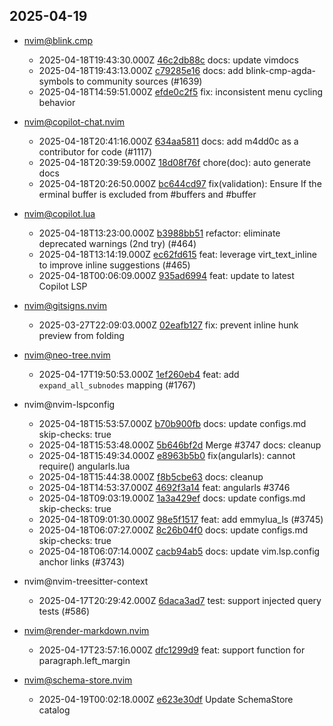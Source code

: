 ## 2025-04-19

* nvim@blink.cmp
  - 2025-04-18T19:43:30.000Z [46c2db88c](https://github.com/Saghen/blink.cmp/commit/46c2db88c3efdf5eb99f9073675a874ba91bbc3f) docs: update vimdocs
  - 2025-04-18T19:43:13.000Z [c79285e16](https://github.com/Saghen/blink.cmp/commit/c79285e16462895cf05f46e2e1c82ded7fb3148f) docs: add blink-cmp-agda-symbols to community sources (#1639)
  - 2025-04-18T14:59:51.000Z [efde0c2f5](https://github.com/Saghen/blink.cmp/commit/efde0c2f5415f9b0d15a202445350fdf00aa7eb3) fix: inconsistent menu cycling behavior

* nvim@copilot-chat.nvim
  - 2025-04-18T20:41:16.000Z [634aa5811](https://github.com/CopilotC-Nvim/CopilotChat.nvim/commit/634aa58117a9b70b3f08a0b150f11afd64f1c0eb) docs: add m4dd0c as a contributor for code (#1117)
  - 2025-04-18T20:39:59.000Z [18d08f76f](https://github.com/CopilotC-Nvim/CopilotChat.nvim/commit/18d08f76fbe8dae8b74d2efd9234ecf659839e18) chore(doc): auto generate docs
  - 2025-04-18T20:26:50.000Z [bc644cd97](https://github.com/CopilotC-Nvim/CopilotChat.nvim/commit/bc644cd97d272e6b46272cbb11147a5891fa08ff) fix(validation): Ensure If the 	erminal buffer is excluded from #buffers and #buffer

* nvim@copilot.lua
  - 2025-04-18T13:23:00.000Z [b3988bb51](https://github.com/zbirenbaum/copilot.lua/commit/b3988bb51e87a057fee79192c3cc0932a0360bf6) refactor: eliminate deprecated warnings (2nd try) (#464)
  - 2025-04-18T13:14:19.000Z [ec62fd615](https://github.com/zbirenbaum/copilot.lua/commit/ec62fd615dba7900d29b9543ea13a2cd2cf2fb73) feat: leverage virt_text_inline to improve inline suggestions (#465)
  - 2025-04-18T00:06:09.000Z [935ad6994](https://github.com/zbirenbaum/copilot.lua/commit/935ad6994dc5518a1aea1fda21a9c6fe1125bcc5) feat: update to latest Copilot LSP

* nvim@gitsigns.nvim
  - 2025-03-27T22:09:03.000Z [02eafb127](https://github.com/lewis6991/gitsigns.nvim/commit/02eafb1273afec94447f66d1a43fc5e477c2ab8a) fix: prevent inline hunk preview from folding

* nvim@neo-tree.nvim
  - 2025-04-17T19:50:53.000Z [1ef260eb4](https://github.com/nvim-neo-tree/neo-tree.nvim/commit/1ef260eb4f54515fe121a2267b477efb054d108a) feat: add `expand_all_subnodes` mapping (#1767)

* nvim@nvim-lspconfig
  - 2025-04-18T15:53:57.000Z [b70b900fb](https://github.com/neovim/nvim-lspconfig/commit/b70b900fba6e3255a5a8113c76f213102564cb0d) docs: update configs.md skip-checks: true
  - 2025-04-18T15:53:48.000Z [5b646bf2d](https://github.com/neovim/nvim-lspconfig/commit/5b646bf2d04a8e93ecef23d38442546b079577d4) Merge #3747 docs: cleanup
  - 2025-04-18T15:49:34.000Z [e8963b5b0](https://github.com/neovim/nvim-lspconfig/commit/e8963b5b0b48324b2da4e5cc0db8447dca3bd659) fix(angularls): cannot require() angularls.lua
  - 2025-04-18T15:44:38.000Z [f8b5cbe63](https://github.com/neovim/nvim-lspconfig/commit/f8b5cbe6312b568def1f91d747e2cdb8984fdf2e) docs: cleanup
  - 2025-04-18T14:53:37.000Z [4692f3a14](https://github.com/neovim/nvim-lspconfig/commit/4692f3a14f05bbc1f75e887c838c81c07f1ba91f) feat: angularls #3746
  - 2025-04-18T09:03:19.000Z [1a3a429ef](https://github.com/neovim/nvim-lspconfig/commit/1a3a429efec62af632dfd8fa9b52fa226f655ec2) docs: update configs.md skip-checks: true
  - 2025-04-18T09:01:30.000Z [98e5f1517](https://github.com/neovim/nvim-lspconfig/commit/98e5f1517e123f9a1053375283a551ec29c8da95) feat: add emmylua_ls (#3745)
  - 2025-04-18T06:07:27.000Z [8c26b04f0](https://github.com/neovim/nvim-lspconfig/commit/8c26b04f04779f5af423e07cb611b098628c33e0) docs: update configs.md skip-checks: true
  - 2025-04-18T06:07:14.000Z [cacb94ab5](https://github.com/neovim/nvim-lspconfig/commit/cacb94ab5e460ef773a22a8dd35241ec5265b395) docs: update vim.lsp.config anchor links (#3743)

* nvim@nvim-treesitter-context
  - 2025-04-17T20:29:42.000Z [6daca3ad7](https://github.com/nvim-treesitter/nvim-treesitter-context/commit/6daca3ad780f045550b820f262002f35175a6c04) test: support injected query tests (#586)

* nvim@render-markdown.nvim
  - 2025-04-17T23:57:16.000Z [dfc1299d9](https://github.com/MeanderingProgrammer/render-markdown.nvim/commit/dfc1299d9f32b53b34b7ac6c3a7553b5fd29977f) feat: support function for paragraph.left_margin

* nvim@schema-store.nvim
  - 2025-04-19T00:02:18.000Z [e623e30df](https://github.com/b0o/SchemaStore.nvim/commit/e623e30df4053cacc67fb7eb04e1bd0fadba52b4) Update SchemaStore catalog